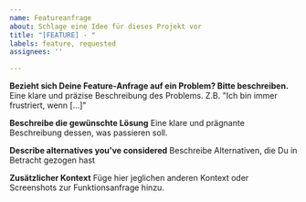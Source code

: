 ```yaml
---
name: Featureanfrage
about: Schlage eine Idee für dieses Projekt vor
title: "[FEATURE] - "
labels: feature, requested
assignees: ''

---
```


**Bezieht sich Deine Feature-Anfrage auf ein Problem? Bitte beschreiben.**
Eine klare und präzise Beschreibung des Problems. Z.B. "Ich bin immer frustriert, wenn [...]"

**Beschreibe die gewünschte Lösung**
Eine klare und prägnante Beschreibung dessen, was passieren soll.

**Describe alternatives you've considered**
Beschreibe Alternativen, die Du in Betracht gezogen hast

**Zusätzlicher Kontext**
Füge hier jeglichen anderen Kontext oder Screenshots zur Funktionsanfrage hinzu.
